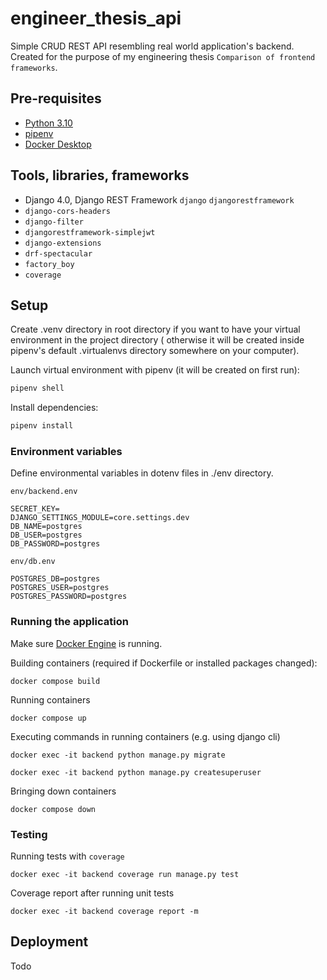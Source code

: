 # engineer_thesis_api

Simple CRUD REST API resembling real world application's backend. Created for the purpose of my engineering
thesis `Comparison of frontend frameworks`.

## Pre-requisites

- [Python 3.10](https://www.python.org/downloads/)
- [pipenv](https://pypi.org/project/pipenv/)
- [Docker Desktop](https://www.docker.com/products/docker-desktop)

## Tools, libraries, frameworks

- Django 4.0, Django REST Framework `django` `djangorestframework`
- `django-cors-headers`
- `django-filter`
- `djangorestframework-simplejwt`
- `django-extensions`
- `drf-spectacular`
- `factory_boy`
- `coverage`

## Setup

Create .venv directory in root directory if you want to have your virtual environment in the project directory (
otherwise it will be created inside pipenv's default .virtualenvs directory somewhere on your computer).

Launch virtual environment with pipenv (it will be created on first run):

```bash
pipenv shell
```

Install dependencies:

```bash
pipenv install
```

### Environment variables

Define environmental variables in dotenv files in ./env directory.

`env/backend.env`

```dotenv
SECRET_KEY=
DJANGO_SETTINGS_MODULE=core.settings.dev
DB_NAME=postgres
DB_USER=postgres
DB_PASSWORD=postgres
```

`env/db.env`

```dotenv
POSTGRES_DB=postgres
POSTGRES_USER=postgres
POSTGRES_PASSWORD=postgres
```

### Running the application

Make sure [Docker Engine](https://www.docker.com/products/docker-desktop/) is running.

Building containers (required if Dockerfile or installed packages changed):

```shell
docker compose build
```

Running containers

```shell
docker compose up
```

Executing commands in running containers (e.g. using django cli)

```shell
docker exec -it backend python manage.py migrate
```

```shell
docker exec -it backend python manage.py createsuperuser
```

Bringing down containers

```shell
docker compose down
```

### Testing

Running tests with `coverage`

```shell
docker exec -it backend coverage run manage.py test
```

Coverage report after running unit tests

```shell
docker exec -it backend coverage report -m
```

## Deployment

Todo
